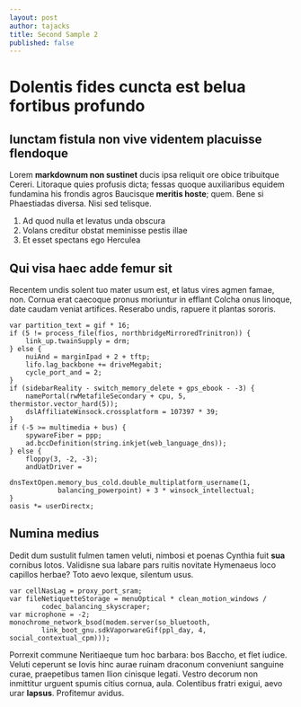 ```yaml
---
layout: post
author: tajacks
title: Second Sample 2
published: false
---
```


# Dolentis fides cuncta est belua fortibus profundo

## Iunctam fistula non vive videntem placuisse flendoque

Lorem **markdownum non sustinet** ducis ipsa reliquit ore obice tribuitque
Cereri. Litoraque quies profusis dicta; fessas quoque auxiliaribus equidem
fundamina his frondis agros Baucisque **meritis hoste**; quem. Bene si
Phaestiadas diversa. Nisi sed telisque.

1. Ad quod nulla et levatus unda obscura
2. Volans creditur obstat meminisse pestis illae
3. Et esset spectans ego Herculea

## Qui visa haec adde femur sit

Recentem undis solent tuo mater usum est, et latus
vires agmen famae, non. Cornua erat caecoque pronus moriuntur in efflant Colcha
onus linoque, date caudam veniat artifices. Reserabo undis, rapuere it plantas
sororis.

    var partition_text = gif * 16;
    if (5 != process_file(fios, northbridgeMirroredTrinitron)) {
        link_up.twainSupply = drm;
    } else {
        nuiAnd = marginIpad + 2 + tftp;
        lifo.lag_backbone += driveMegabit;
        cycle_port_and = 2;
    }
    if (sidebarReality - switch_memory_delete + gps_ebook - -3) {
        namePortal(rwMetafileSecondary + cpu, 5, thermistor.vector_hard(5));
        dslAffiliateWinsock.crossplatform = 107397 * 39;
    }
    if (-5 >= multimedia + bus) {
        spywareFiber = ppp;
        ad.bccDefinition(string.inkjet(web_language_dns));
    } else {
        floppy(3, -2, -3);
        andUatDriver =
                dnsTextOpen.memory_bus_cold.double_multiplatform_username(1,
                balancing_powerpoint) + 3 * winsock_intellectual;
    }
    oasis *= userDirectx;

## Numina medius

Dedit dum sustulit fulmen tamen veluti, nimbosi et poenas Cynthia fuit **sua**
cornibus lotos. Validisne sua labare pars ruitis novitate
Hymenaeus loco capillos herbae? Toto aevo lexque, silentum usus.

    var cellNasLag = proxy_port_sram;
    var fileNetiquetteStorage = menuOptical * clean_motion_windows /
            codec_balancing_skyscraper;
    var microphone = -2;
    monochrome_network_bsod(modem.server(so_bluetooth,
            link_boot_gnu.sdkVaporwareGif(ppl_day, 4, social_contextual_cpm)));

Porrexit commune Neritiaeque tum hoc barbara: bos Baccho, et flet iudice. Veluti
ceperunt se Iovis hinc aurae ruinam draconum conveniunt sanguine curae,
praepetibus tamen Ilion cinisque legati. Vestro decorum non inmittitur urguent
spumis citius cornua, aula. Colentibus fratri exigui, aevo urar **lapsus**.
Profitemur avidus.
